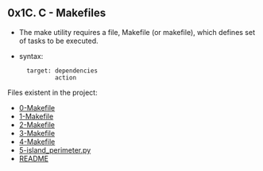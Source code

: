 ## 0x1C. C - Makefiles

- The make utility requires a file, Makefile (or makefile),
which defines set of tasks to be executed. 
- syntax:

        target: dependencies
                action

Files existent in the project:

- [0-Makefile](.#)
- [1-Makefile](.#)
- [2-Makefile](.#)
- [3-Makefile](.#)
- [4-Makefile](.#)
- [5-island_perimeter.py](.#)
- [README](.#)